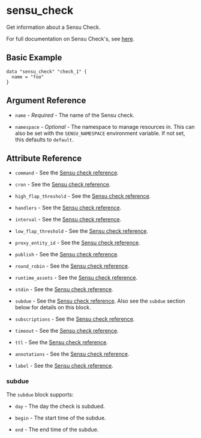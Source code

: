 # sensu_check

Get information about a Sensu Check.

For full documentation on Sensu Check's, see [here](https://docs.sensu.io/sensu-go/latest/reference/checks).

## Basic Example

```hcl
data "sensu_check" "check_1" {
  name = "foo"
}
```

## Argument Reference

* `name` - *Required* - The name of the Sensu check.

* `namespace` - *Optional* - The namespace to manage resources in. This can
  also be set with the `SENSU_NAMESPACE` environment variable. If not set,
  this defaults to `default`.

## Attribute Reference

* `command` - See the [Sensu check reference](https://docs.sensu.io/sensu-go/latest/reference/checks/#check-attributes).

* `cron` - See the [Sensu check reference](https://docs.sensu.io/sensu-go/latest/reference/checks/#check-attributes).

* `high_flap_threshold` - See the [Sensu check reference](https://docs.sensu.io/sensu-go/latest/reference/checks/#check-attributes).

* `handlers` - See the [Sensu check reference](https://docs.sensu.io/sensu-go/latest/reference/checks/#check-attributes).

* `interval` - See the [Sensu check reference](https://docs.sensu.io/sensu-go/latest/reference/checks/#check-attributes).

* `low_flap_threshold` - See the [Sensu check reference](https://docs.sensu.io/sensu-go/latest/reference/checks/#check-attributes).

* `proxy_entity_id` - See the [Sensu check reference](https://docs.sensu.io/sensu-go/latest/reference/checks/#check-attributes).

* `publish` - See the [Sensu check reference](https://docs.sensu.io/sensu-go/latest/reference/checks/#check-attributes).

* `round_robin` - See the [Sensu check reference](https://docs.sensu.io/sensu-go/latest/reference/checks/#check-attributes).

* `runtime_assets` - See the [Sensu check reference](https://docs.sensu.io/sensu-go/latest/reference/checks/#check-attributes).

* `stdin` - See the [Sensu check reference](https://docs.sensu.io/sensu-go/latest/reference/checks/#check-attributes).

* `subdue` - See the [Sensu check reference](https://docs.sensu.io/sensu-go/latest/reference/checks/#check-attributes).
  Also see the `subdue` section below for details on this block.

* `subscriptions` - See the [Sensu check reference](https://docs.sensu.io/sensu-go/latest/reference/checks/#check-attributes).

* `timeout` - See the [Sensu check reference](https://docs.sensu.io/sensu-go/latest/reference/checks/#check-attributes).

* `ttl` - See the [Sensu check reference](https://docs.sensu.io/sensu-go/latest/reference/checks/#check-attributes).

* `annotations` - See the [Sensu check reference](https://docs.sensu.io/sensu-go/latest/reference/checks/#metadata-attributes).

* `label` - See the [Sensu check reference](https://docs.sensu.io/sensu-go/latest/reference/checks/#metadata-attributes).

### subdue

The `subdue` block supports:

* `day` - The day the check is subdued.

* `begin` - The start time of the subdue.

* `end` - The end time of the subdue.
